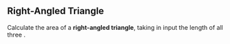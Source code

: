 ## Right-Angled Triangle 

Calculate the area of a **right-angled triangle**,  taking in input the length of all three .




